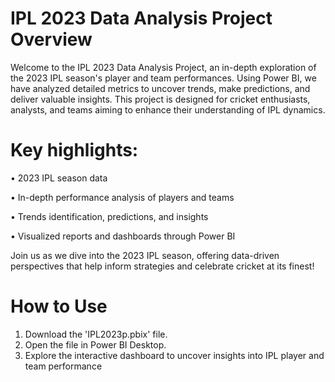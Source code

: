 # IPL 2023 Data Analysis Project Overview

Welcome to the IPL 2023 Data Analysis Project, an in-depth exploration of the 2023 IPL season's player and team performances. Using Power BI, we have analyzed detailed metrics to uncover trends, make predictions, and deliver valuable insights. This project is designed for cricket enthusiasts, analysts, and teams aiming to enhance their understanding of IPL dynamics.

# Key highlights:

• 2023 IPL season data

• In-depth performance analysis of players and teams

• Trends identification, predictions, and insights

• Visualized reports and dashboards through Power BI

Join us as we dive into the 2023 IPL season, offering data-driven perspectives that help inform strategies and celebrate cricket at its finest!

# How to Use
1. Download the 'IPL2023p.pbix' file.
2. Open the file in Power BI Desktop.
3. Explore the interactive dashboard to uncover insights into IPL player and team performance
